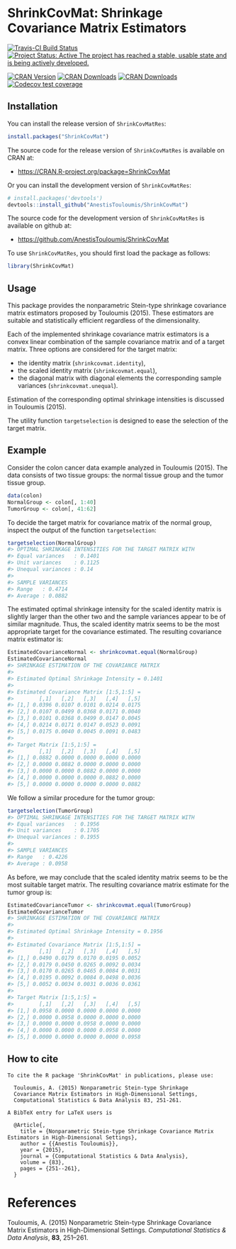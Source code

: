 
<!-- README.md is generated from README.Rmd. Please edit that file -->
ShrinkCovMat: Shrinkage Covariance Matrix Estimators
====================================================

[![Travis-CI Build Status](https://travis-ci.org/AnestisTouloumis/ShrinkCovMat.svg?branch=master)](https://travis-ci.org/AnestisTouloumis/ShrinkCovMat) [![Project Status: Active The project has reached a stable, usable state and is being actively developed.](http://www.repostatus.org/badges/latest/active.svg)](http://www.repostatus.org/#active)

[![CRAN Version](https://www.r-pkg.org/badges/version/ShrinkCovMat?color=blue)](https://CRAN.R-project.org/package=ShrinkCovMat) [![CRAN Downloads](https://cranlogs.r-pkg.org/badges/grand-total/ShrinkCovMat?color=blue)](https://cranlogs.r-pkg.org/badges/grand-total/ShrinkCovMat) [![CRAN Downloads](https://cranlogs.r-pkg.org/badges/ShrinkCovMat)](https://CRAN.R-project.org/package=ShrinkCovMat) [![Codecov test coverage](https://codecov.io/gh/AnestisTouloumis/ShrinkCovMat/branch/master/graph/badge.svg)](https://codecov.io/gh/AnestisTouloumis/ShrinkCovMat?branch=master)

Installation
------------

You can install the release version of `ShrinkCovMatRes`:

``` r
install.packages("ShrinkCovMat")
```

The source code for the release version of `ShrinkCovMatRes` is available on CRAN at:

-   <https://CRAN.R-project.org/package=ShrinkCovMat>

Or you can install the development version of `ShrinkCovMatRes`:

``` r
# install.packages('devtools')
devtools::install_github("AnestisTouloumis/ShrinkCovMat")
```

The source code for the development version of `ShrinkCovMatRes` is available on github at:

-   <https://github.com/AnestisTouloumis/ShrinkCovMat>

To use `ShrinkCovMatRes`, you should first load the package as follows:

``` r
library(ShrinkCovMat)
```

Usage
-----

This package provides the nonparametric Stein-type shrinkage covariance matrix estimators proposed by Touloumis (2015). These estimators are suitable and statistically efficient regardless of the dimensionality.

Each of the implemented shrinkage covariance matrix estimators is a convex linear combination of the sample covariance matrix and of a target matrix. Three options are considered for the target matrix:

-   the identity matrix (`shrinkcovmat.identity`),
-   the scaled identity matrix (`shrinkcovmat.equal`),
-   the diagonal matrix with diagonal elements the corresponding sample variances (`shrinkcovmat.unequal`).

Estimation of the corresponding optimal shrinkage intensities is discussed in Touloumis (2015).

The utility function `targetselection` is designed to ease the selection of the target matrix.

Example
-------

Consider the colon cancer data example analyzed in Touloumis (2015). The data consists of two tissue groups: the normal tissue group and the tumor tissue group.

``` r
data(colon)
NormalGroup <- colon[, 1:40]
TumorGroup <- colon[, 41:62]
```

To decide the target matrix for covariance matrix of the normal group, inspect the output of the function `targetselection`:

``` r
targetselection(NormalGroup)
#> OPTIMAL SHRINKAGE INTENSITIES FOR THE TARGET MATRIX WITH 
#> Equal variances   : 0.1401 
#> Unit variances    : 0.1125 
#> Unequal variances : 0.14 
#> 
#> SAMPLE VARIANCES 
#> Range   : 0.4714 
#> Average : 0.0882
```

The estimated optimal shrinkage intensity for the scaled identity matrix is slightly larger than the other two and the sample variances appear to be of similar magnitude. Thus, the scaled identity matrix seems to be the most appropriate target for the covariance estimated. The resulting covariance matrix estimator is:

``` r
EstimatedCovarianceNormal <- shrinkcovmat.equal(NormalGroup)
EstimatedCovarianceNormal
#> SHRINKAGE ESTIMATION OF THE COVARIANCE MATRIX 
#> 
#> Estimated Optimal Shrinkage Intensity = 0.1401 
#> 
#> Estimated Covariance Matrix [1:5,1:5] =
#>        [,1]   [,2]   [,3]   [,4]   [,5]
#> [1,] 0.0396 0.0107 0.0101 0.0214 0.0175
#> [2,] 0.0107 0.0499 0.0368 0.0171 0.0040
#> [3,] 0.0101 0.0368 0.0499 0.0147 0.0045
#> [4,] 0.0214 0.0171 0.0147 0.0523 0.0091
#> [5,] 0.0175 0.0040 0.0045 0.0091 0.0483
#> 
#> Target Matrix [1:5,1:5] =
#>        [,1]   [,2]   [,3]   [,4]   [,5]
#> [1,] 0.0882 0.0000 0.0000 0.0000 0.0000
#> [2,] 0.0000 0.0882 0.0000 0.0000 0.0000
#> [3,] 0.0000 0.0000 0.0882 0.0000 0.0000
#> [4,] 0.0000 0.0000 0.0000 0.0882 0.0000
#> [5,] 0.0000 0.0000 0.0000 0.0000 0.0882
```

We follow a similar procedure for the tumor group:

``` r
targetselection(TumorGroup)
#> OPTIMAL SHRINKAGE INTENSITIES FOR THE TARGET MATRIX WITH 
#> Equal variances   : 0.1956 
#> Unit variances    : 0.1705 
#> Unequal variances : 0.1955 
#> 
#> SAMPLE VARIANCES 
#> Range   : 0.4226 
#> Average : 0.0958
```

As before, we may conclude that the scaled identity matrix seems to be the most suitable target matrix. The resulting covariance matrix estimate for the tumor group is:

``` r
EstimatedCovarianceTumor <- shrinkcovmat.equal(TumorGroup)
EstimatedCovarianceTumor
#> SHRINKAGE ESTIMATION OF THE COVARIANCE MATRIX 
#> 
#> Estimated Optimal Shrinkage Intensity = 0.1956 
#> 
#> Estimated Covariance Matrix [1:5,1:5] =
#>        [,1]   [,2]   [,3]   [,4]   [,5]
#> [1,] 0.0490 0.0179 0.0170 0.0195 0.0052
#> [2,] 0.0179 0.0450 0.0265 0.0092 0.0034
#> [3,] 0.0170 0.0265 0.0465 0.0084 0.0031
#> [4,] 0.0195 0.0092 0.0084 0.0498 0.0036
#> [5,] 0.0052 0.0034 0.0031 0.0036 0.0361
#> 
#> Target Matrix [1:5,1:5] =
#>        [,1]   [,2]   [,3]   [,4]   [,5]
#> [1,] 0.0958 0.0000 0.0000 0.0000 0.0000
#> [2,] 0.0000 0.0958 0.0000 0.0000 0.0000
#> [3,] 0.0000 0.0000 0.0958 0.0000 0.0000
#> [4,] 0.0000 0.0000 0.0000 0.0958 0.0000
#> [5,] 0.0000 0.0000 0.0000 0.0000 0.0958
```

How to cite
-----------


    To cite the R package 'ShrinkCovMat' in publications, please use:

      Touloumis, A. (2015) Nonparametric Stein-type Shrinkage
      Covariance Matrix Estimators in High-Dimensional Settings,
      Computational Statistics & Data Analysis 83, 251-261.

    A BibTeX entry for LaTeX users is

      @Article{,
        title = {Nonparametric Stein-type Shrinkage Covariance Matrix Estimators in High-Dimensional Settings},
        author = {{Anestis Touloumis}},
        year = {2015},
        journal = {Computational Statistics & Data Analysis},
        volume = {83},
        pages = {251--261},
      }

References
==========

Touloumis, A. (2015) Nonparametric Stein-type Shrinkage Covariance Matrix Estimators in High-Dimensional Settings. *Computational Statistics & Data Analysis*, **83**, 251–261.
